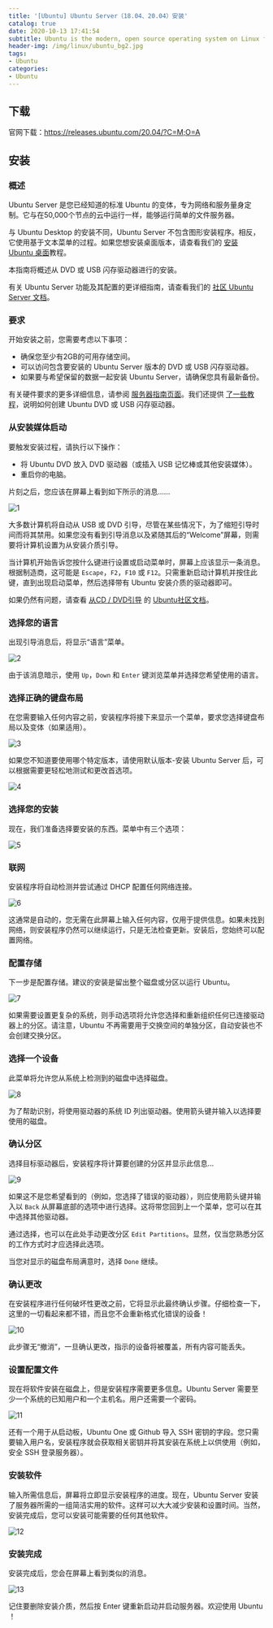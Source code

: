 ```yaml
---
title: '[Ubuntu] Ubuntu Server（18.04、20.04）安装'
catalog: true
date: 2020-10-13 17:41:54
subtitle: Ubuntu is the modern, open source operating system on Linux for the enterprise server, desktop, cloud, and IoT...
header-img: /img/linux/ubuntu_bg2.jpg
tags:
- Ubuntu
categories:
- Ubuntu
---
```


## 下载
官网下载：https://releases.ubuntu.com/20.04/?C=M;O=A

## 安装

### 概述
Ubuntu Server 是您已经知道的标准 Ubuntu 的变体，专为网络和服务量身定制。它与在50,000个节点的云中运行一样，能够运行简单的文件服务器。

与 Ubuntu Desktop 的安装不同，Ubuntu Server 不包含图形安装程序。相反，它使用基于文本菜单的过程。如果您想安装桌面版本，请查看我们的 [安装 Ubuntu 桌面](https://ubuntu.com/tutorials/install-ubuntu-desktop#1-overview)教程。

本指南将概述从 DVD 或 USB 闪存驱动器进行的安装。

有关 Ubuntu Server 功能及其配置的更详细指南，请查看我们的 [社区 Ubuntu Server 文档](https://ubuntu.com/server/docs?_ga=2.235638276.446360229.1602404470-63377602.1602404470)。


### 要求
开始安装之前，您需要考虑以下事项：

- 确保您至少有2GB的可用存储空间。
- 可以访问包含要安装的 Ubuntu Server 版本的 DVD 或 USB 闪存驱动器。
- 如果要与希望保留的数据一起安装 Ubuntu Server，请确保您具有最新备份。

有关硬件要求的更多详细信息，请参阅 [服务器指南页面](https://help.ubuntu.com/lts/serverguide/preparing-to-install.html?&_ga=2.225682719.446360229.1602404470-63377602.1602404470#system-requirements)。我们还提供 [了一些教程](https://ubuntu.com/tutorials?topic=server)，说明如何创建 Ubuntu DVD 或 USB 闪存驱动器。


### 从安装媒体启动
要触发安装过程，请执行以下操作：

- 将 Ubuntu DVD 放入 DVD 驱动器（或插入 USB 记忆棒或其他安装媒体）。
- 重启你的电脑。

片刻之后，您应该在屏幕上看到如下所示的消息……

![1](1.png)

大多数计算机将自动从 USB 或 DVD 引导，尽管在某些情况下，为了缩短引导时间而将其禁用。如果您没有看到引导消息以及紧随其后的“Welcome”屏幕，则需要将计算机设置为从安装介质引导。

当计算机开始告诉您按什么键进行设置或启动菜单时，屏幕上应该显示一条消息。根据制造商，这可能是 `Escape`，`F2`，`F10` 或 `F12`。只需重新启动计算机并按住此键，直到出现启动菜单，然后选择带有 Ubuntu 安装介质的驱动器即可。

如果仍然有问题，请查看 [从CD / DVD引导](https://help.ubuntu.com/community/BootFromCD?_ga=2.238200453.446360229.1602404470-63377602.1602404470) 的 [Ubuntu社区文档](https://help.ubuntu.com/community/BootFromCD?_ga=2.238200453.446360229.1602404470-63377602.1602404470)。

### 选择您的语言
出现引导消息后，将显示“语言”菜单。

![2](2.png)

由于该消息暗示，使用 `Up`，`Down` 和 `Enter` 键浏览菜单并选择您希望使用的语言。

### 选择正确的键盘布局
在您需要输入任何内容之前，安装程序将接下来显示一个菜单，要求您选择键盘布局以及变体（如果适用）。

![3](3.png)

如果您不知道要使用哪个特定版本，请使用默认版本-安装 Ubuntu Server 后，可以根据需要更轻松地测试和更改首选项。

![4](4.png)

### 选择您的安装
现在，我们准备选择要安装的东西。菜单中有三个选项：

![5](5.png)

### 联网
安装程序将自动检测并尝试通过 DHCP 配置任何网络连接。

![6](6.png)

这通常是自动的，您无需在此屏幕上输入任何内容，仅用于提供信息。如果未找到网络，则安装程序仍然可以继续运行，只是无法检查更新。安装后，您始终可以配置网络。

### 配置存储
下一步是配置存储。建议的安装是留出整个磁盘或分区以运行 Ubuntu。

![7](7.png)

如果需要设置更复杂的系统，则手动选项将允许您选择和重新组织任何已连接驱动器上的分区。请注意，Ubuntu 不再需要用于交换空间的单独分区，自动安装也不会创建交换分区。

### 选择一个设备
此菜单将允许您从系统上检测到的磁盘中选择磁盘。

![8](8.png)

为了帮助识别，将使用驱动器的系统 ID 列出驱动器。使用箭头键并输入以选择要使用的磁盘。

### 确认分区
选择目标驱动器后，安装程序将计算要创建的分区并显示此信息…

![9](9.png)

如果这不是您希望看到的（例如，您选择了错误的驱动器），则应使用箭头键并输入以 `Back` 从屏幕底部的选项中进行选择。这将带您回到上一个菜单，您可以在其中选择其他驱动器。

通过选择，也可以在此处手动更改分区 `Edit Partitions`。显然，仅当您熟悉分区的工作方式时才应选择此选项。

当您对显示的磁盘布局满意时，选择 `Done` 继续。

### 确认更改
在安装程序进行任何破坏性更改之前，它将显示此最终确认步骤。仔细检查一下，这里的一切看起来都不错，而且您不会重新格式化错误的设备！

![10](10.png)

此步骤无“撤消”，一旦确认更改，指示的设备将被覆盖，所有内容可能丢失。

### 设置配置文件
现在将软件安装在磁盘上，但是安装程序需要更多信息。Ubuntu Server 需要至少一个系统的已知用户和一个主机名。用户还需要一个密码。

![11](11.png)

还有一个用于从启动板，Ubuntu One 或 Github 导入 SSH 密钥的字段。您只需要输入用户名，安装程序就会获取相关密钥并将其安装在系统上以供使用（例如，安全 SSH 登录服务器）。

### 安装软件
输入所需信息后，屏幕将立即显示安装程序的进度。现在，Ubuntu Server 安装了服务器所需的一组简洁实用的软件。这样可以大大减少安装和设置时间。当然，安装完成后，您可以安装可能需要的任何其他软件。

![12](12.png)

### 安装完成
安装完成后，您会在屏幕上看到类似的消息。

![13](13.png)

记住要删除安装介质，然后按 Enter 键重新启动并启动服务器。欢迎使用 Ubuntu ！